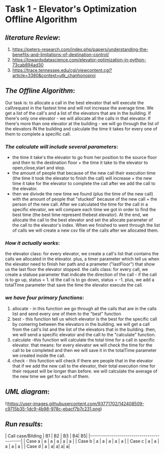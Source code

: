 # Task 1 - Elevator's Optimization Offline Algorithm 
## _literature Review_:
  1. https://peters-research.com/index.php/papers/understanding-the-benefits-and-limitations-of-destination-control/
  2. https://towardsdatascience.com/elevator-optimization-in-python-73cab894ad30
  3. https://trace.tennessee.edu/cgi/viewcontent.cgi?article=3380&context=utk_chanhonoproj

## _The Offline Algorithm_:
Our task is: to allocate a call in the best elevator that will execute the call\request in the fastest time and will not increase the average time.
We get a list of the call's and a list of the elevators that are in the building.
If there's only one elevator - we will allocate all the calls in that elevator.
If there's more than one elevator at the building - we will go through the list of the elevators IN the building and calculate the time it takes for every one of them to complete a specific call. 

### _The calculate will include several parameters_: 
- the time it take's the elevator to go from her position to the source floor and then to the destination floor + the time it take to the elevator to open,close,start and stop. 
- the amount of people that because of the new call their execution time (the time it took the elevator to finish the call) will increase + the new time it take for the elevator to complete the call after we add the call to the elevator.
- then we divivde the new time we found (plus the time of the new call) with the amount of people that "stucked" because of the new call + the person of the new call.
After we calculated the time for the call in a specific elevator, we will compare each time we got in order to find the best time (the best time represent thebest elevator).
At the end, we allocate the call to the best elevator and set the allocate parameter of the call to the elevator's index.
When we finished to went through the list of calls we will create a new csv file of the calls after we allocated them.

### _How it actually works_:
the elevator class: for every elevator, we create a call's list that contains the calls we allocated in the elevator. plus, a timer parameter which tell us when the elevator need to finish her path and a prameter ("lastFloor") that show us the last floor the elevator stopped.
the calls class: for every call, we create a statuse parameter that indicate the direction of the call - if the call is to go up, status = 1. id the call is to go down, status = -1. 
plus, we add a totalTime parameter that save the time the elevator execute the call. 

### _we have four primary functions_:
1. allocate - in this function we go through all the calls that are in the calls list and send every one of them to the "best" function
2. best - this function tell us which elevator is the best for the specific call by comering between the elevators in the building.
we will get a call from the call's list and the list of the elevators that in the building. then, we will send a specific elevator and the call to the "calculate" function.
3. calculate -this function will calculate the total time for a call in specific elevator.
that means: for every elevator we will check the time for the call to be completed and then we will save it in the totalTime parameter we created inside the call.
4. check - this function will check if there are people that in the elevator that if we add the new call to the elevator, their total execution rime for their request will be longer than before. we will calculate the average of the new time we get for each of them. 

## _UML diagram_: 
!(https://user-images.githubusercontent.com/93771702/142408509-c9715b35-1dc9-4b98-978c-ebacf7b7c231.png)


## _Run results_:

| Call case/Bilding  | B1     | B2 | B3 | B4| B5|
|-------------------------------------------|
| Case a  |    a      |     a  |  a |   a |     a    |
| Case b  |     a     | a   | a  |  a  |    a    |
| Case c  |      a    |   a | a   | a   |  a     |
| Case d  |  a |  a| a| a| a|
